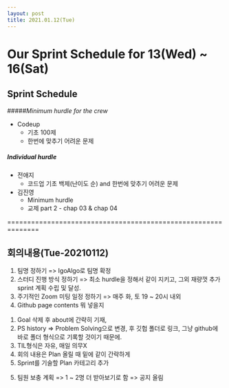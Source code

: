 ```yaml
---
layout: post
title: 2021.01.12(Tue)
---
```


# Our Sprint Schedule  for 13(Wed) ~ 16(Sat)

## Sprint Schedule

#####*Minimum hurdle for the crew*

- Codeup
  - 기초 100제
  - 한번에 맞추기 어려운 문제

##### *Individual hurdle*

- 전애지 
  - 코드업 기초 백제(난이도 순) and 한번에 맞추기 어려운 문제 
- 김진영
  - Minimum hurdle
  - 교제 part 2 - chap 03 & chap 04

==============================================================

## 회의내용(Tue-20210112)

1.  팀명 정하기
    => IgoAlgo로 팀명 확정
2. 스터디 진행 방식 정하기
    => 최소 hurdle을 정해서 같이 지키고, 그외 재량껏 추가 sprint 계획 수립 및 달성.
3. 주기적인 Zoom 미팅 일정 정하기
    => 매주 화, 토 19 ~ 20시 내외
4. Github page contents 뭐 넣을지
 1) Goal 삭제 후 about에 간략히 기재, 
 2) PS history => Problem Solving으로 변경, 후 깃헙 폴더로 링크, 그냥 github에 바로 폴더 형식으로 기록할 것이기 때문에.
 3) TIL형식은 자유, 매일 의무X
 4) 회의 내용은 Plan 올릴 때 밑에 같이 간략하게
 5) Sprint를 기술할 Plan 카테고리 추가
 5. 팀원 보충 계획
   => 1 ~ 2명 더 받아보기로 함 => 공지 올림
